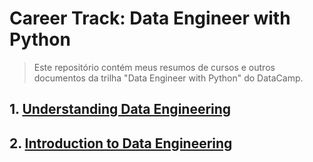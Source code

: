 # Career Track: Data Engineer with Python

> Este repositório contém meus resumos de cursos e outros documentos da trilha "Data Engineer with Python" do DataCamp.

## 1. [Understanding Data Engineering](https://github.com/elvinmatheus/Engenharia-De-Dados/tree/main/Cursos/Data%20Engineer%20with%20Python%20-%20Data%20Camp/1.%20Understanding%20Data%20Engineering)
## 2. [Introduction to Data Engineering](https://github.com/elvinmatheus/Engenharia-De-Dados/tree/main/Cursos/Data%20Engineer%20with%20Python%20-%20Data%20Camp/2.%20Introduction%20to%20Data%20Engineering)
